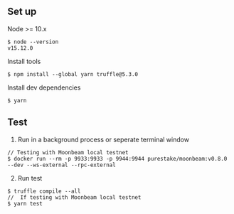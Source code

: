 ## Set up
Node >= 10.x
```
$ node --version
v15.12.0
```
Install tools
```
$ npm install --global yarn truffle@5.3.0
```
Install dev dependencies
```
$ yarn
```

## Test
1. Run in a background process or seperate terminal window
```
// Testing with Moonbeam local testnet
$ docker run --rm -p 9933:9933 -p 9944:9944 purestake/moonbeam:v0.8.0 --dev --ws-external --rpc-external
```
2. Run test
```
$ truffle compile --all
//  If testing with Moonbeam local testnet
$ yarn test     
```